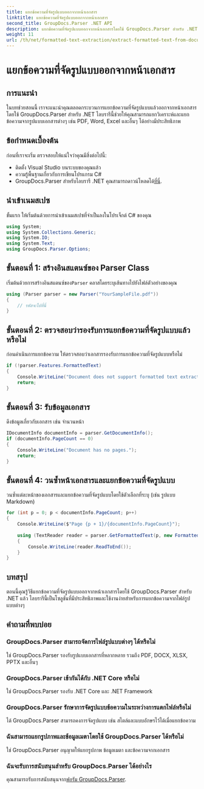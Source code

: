 ```yaml
---
title: แยกข้อความที่จัดรูปแบบออกจากหน้าเอกสาร
linktitle: แยกข้อความที่จัดรูปแบบออกจากหน้าเอกสาร
second_title: GroupDocs.Parser .NET API
description: แยกข้อความที่จัดรูปแบบออกจากหน้าเอกสารโดยใช้ GroupDocs.Parser สำหรับ .NET โซลูชันการแยกข้อความที่มีประสิทธิภาพและเชื่อถือได้
weight: 11
url: /th/net/formatted-text-extraction/extract-formatted-text-from-document-page/
---
```


# แยกข้อความที่จัดรูปแบบออกจากหน้าเอกสาร

## การแนะนำ
ในบทช่วยสอนนี้ เราจะแนะนำคุณตลอดกระบวนการแยกข้อความที่จัดรูปแบบแล้วออกจากหน้าเอกสารโดยใช้ GroupDocs.Parser สำหรับ .NET ไลบรารีนี้ช่วยให้คุณสามารถแยกวิเคราะห์และแยกข้อความจากรูปแบบเอกสารต่างๆ เช่น PDF, Word, Excel และอื่นๆ ได้อย่างมีประสิทธิภาพ
## ข้อกำหนดเบื้องต้น
ก่อนที่เราจะเริ่ม ตรวจสอบให้แน่ใจว่าคุณมีสิ่งต่อไปนี้:
- ติดตั้ง Visual Studio บนระบบของคุณแล้ว
- ความรู้พื้นฐานเกี่ยวกับการเขียนโปรแกรม C#
-  GroupDocs.Parser สำหรับไลบรารี .NET คุณสามารถดาวน์โหลดได้[ที่นี่](https://releases.groupdocs.com/parser/net/).

## นำเข้าเนมสเปซ
ขั้นแรก ให้เริ่มต้นด้วยการนำเข้าเนมสเปซที่จำเป็นลงในโปรเจ็กต์ C# ของคุณ
```csharp
using System;
using System.Collections.Generic;
using System.IO;
using System.Text;
using GroupDocs.Parser.Options;
```
## ขั้นตอนที่ 1: สร้างอินสแตนซ์ของ Parser Class
 เริ่มต้นด้วยการสร้างอินสแตนซ์ของ`Parser` คลาสโดยระบุเส้นทางไปยังไฟล์ตัวอย่างของคุณ
```csharp
using (Parser parser = new Parser("YourSampleFile.pdf"))
{
    // รหัสจะไปที่นี่
}
```
## ขั้นตอนที่ 2: ตรวจสอบว่ารองรับการแยกข้อความที่จัดรูปแบบแล้วหรือไม่
ก่อนดำเนินการแยกข้อความ ให้ตรวจสอบว่าเอกสารรองรับการแยกข้อความที่จัดรูปแบบหรือไม่
```csharp
if (!parser.Features.FormattedText)
{
    Console.WriteLine("Document does not support formatted text extraction.");
    return;
}
```
## ขั้นตอนที่ 3: รับข้อมูลเอกสาร
ดึงข้อมูลเกี่ยวกับเอกสาร เช่น จำนวนหน้า
```csharp
IDocumentInfo documentInfo = parser.GetDocumentInfo();
if (documentInfo.PageCount == 0)
{
    Console.WriteLine("Document has no pages.");
    return;
}
```
## ขั้นตอนที่ 4: วนซ้ำหน้าเอกสารและแยกข้อความที่จัดรูปแบบ
วนซ้ำแต่ละหน้าของเอกสารและแยกข้อความที่จัดรูปแบบโดยใช้ตัวเลือกที่ระบุ (เช่น รูปแบบ Markdown)
```csharp
for (int p = 0; p < documentInfo.PageCount; p++)
{
    Console.WriteLine($"Page {p + 1}/{documentInfo.PageCount}");
    
    using (TextReader reader = parser.GetFormattedText(p, new FormattedTextOptions(FormattedTextMode.Markdown)))
    {
        Console.WriteLine(reader.ReadToEnd());
    }
}
```

## บทสรุป
ตอนนี้คุณรู้วิธีแยกข้อความที่จัดรูปแบบออกจากหน้าเอกสารโดยใช้ GroupDocs.Parser สำหรับ .NET แล้ว ไลบรารีนี้เป็นโซลูชันที่มีประสิทธิภาพและใช้งานง่ายสำหรับการแยกข้อความจากไฟล์รูปแบบต่างๆ

## คำถามที่พบบ่อย
### GroupDocs.Parser สามารถจัดการไฟล์รูปแบบต่างๆ ได้หรือไม่
ใช่ GroupDocs.Parser รองรับรูปแบบเอกสารที่หลากหลาย รวมถึง PDF, DOCX, XLSX, PPTX และอื่นๆ
### GroupDocs.Parser เข้ากันได้กับ .NET Core หรือไม่
ใช่ GroupDocs.Parser รองรับ .NET Core และ .NET Framework
### GroupDocs.Parser รักษาการจัดรูปแบบข้อความในระหว่างการแตกไฟล์หรือไม่
ได้ GroupDocs.Parser สามารถคงการจัดรูปแบบ เช่น สไตล์และแบบอักษรไว้ได้เมื่อแยกข้อความ
### ฉันสามารถแยกรูปภาพและข้อมูลเมตาโดยใช้ GroupDocs.Parser ได้หรือไม่
ใช่ GroupDocs.Parser อนุญาตให้แยกรูปภาพ ข้อมูลเมตา และข้อความจากเอกสาร
### ฉันจะรับการสนับสนุนสำหรับ GroupDocs.Parser ได้อย่างไร
 คุณสามารถรับการสนับสนุนจาก[ฟอรัม GroupDocs.Parser](https://forum.groupdocs.com/c/parser/17).